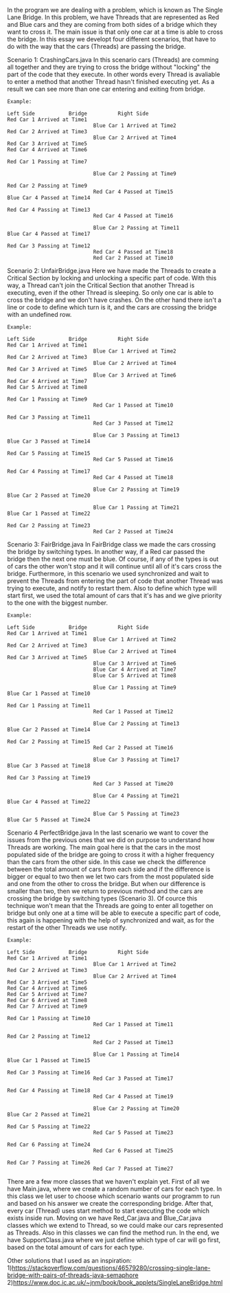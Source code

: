In the program we are dealing with a problem, which is known as The Single Lane Bridge. In this problem, we have Threads that are represented as Red and Blue cars and they are coming from both sides of a bridge which they want to cross it. The main issue is that only one car at a time is able to cross the bridge. In this essay we developt four different scenarios, that have to 
do with the way that the cars (Threads) are passing the bridge. 


Scenario 1: CrashingCars.java
	In this scenario cars (Threads) are comming all together and they are trying to cross the bridge without "locking" the part of the code that they execute. 
	In other words every Thread is avaliable to enter a method that another Thread hasn't finished executing yet. As a result we can see more than one car entering and exiting 
	from bridge. 

	Example:
 
	Left Side			Bridge			Right Side
	Red Car 1 Arrived at Time1
								Blue Car 1 Arrived at Time2
	Red Car 2 Arrived at Time3
								Blue Car 2 Arrived at Time4
	Red Car 3 Arrived at Time5
	Red Car 4 Arrived at Time6

	Red Car 1 Passing at Time7 

								Blue Car 2 Passing at Time9 

	Red Car 2 Passing at Time9 
								Red Car 4 Passed at Time15 
	Blue Car 4 Passed at Time14 

	Red Car 4 Passing at Time13 
								Red Car 4 Passed at Time16 

								Blue Car 2 Passing at Time11 
	Blue Car 4 Passed at Time17 

	Red Car 3 Passing at Time12 
								Red Car 4 Passed at Time18 
								Red Car 2 Passed at Time10 
	
Scenario 2: UnfairBridge.java
	Here we have made the Threads to create a Critical Section by locking and unlocking a specific part of code. With this way, a Thread can't
	join the Critical Section that another Thread is executing, even if the other Thread is sleeping. So only one car is able to cross the bridge and we don't have
	crashes. On the other hand there isn't a line or code to define which turn is it, and the cars are crossing the bridge with an undefined row.

	Example: 

	Left Side			Bridge			Right Side
	Red Car 1 Arrived at Time1
								Blue Car 1 Arrived at Time2
	Red Car 2 Arrived at Time3
								Blue Car 2 Arrived at Time4
	Red Car 3 Arrived at Time5
								Blue Car 3 Arrived at Time6
	Red Car 4 Arrived at Time7
	Red Car 5 Arrived at Time8

	Red Car 1 Passing at Time9 
								Red Car 1 Passed at Time10 

	Red Car 3 Passing at Time11 
								Red Car 3 Passed at Time12 

								Blue Car 3 Passing at Time13 
	Blue Car 3 Passed at Time14 

	Red Car 5 Passing at Time15 
								Red Car 5 Passed at Time16 

	Red Car 4 Passing at Time17 
								Red Car 4 Passed at Time18 

								Blue Car 2 Passing at Time19 
	Blue Car 2 Passed at Time20 

								Blue Car 1 Passing at Time21 
	Blue Car 1 Passed at Time22 

	Red Car 2 Passing at Time23 
								Red Car 2 Passed at Time24 


Scenario 3: FairBridge.java
	In FairBridge class we made the cars crossing the bridge by switching types. In another way, if a Red car passed the bridge then the next one must be blue. Of course, 
	if any of the types is out of cars the other won't stop and it will continue until all of it's cars cross the bridge. Furthermore, in this scenario we used synchronized and wait to prevent
	the Threads from entering the part of code that another Thread was trying to execute, and notify to restart them. Also to define which type will start first, we used the total amount of cars that it's has and we give priority 
	to the one with the biggest number.

	Example: 

	Left Side			Bridge			Right Side
	Red Car 1 Arrived at Time1
								Blue Car 1 Arrived at Time2
	Red Car 2 Arrived at Time3
								Blue Car 2 Arrived at Time4
	Red Car 3 Arrived at Time5
								Blue Car 3 Arrived at Time6
								Blue Car 4 Arrived at Time7
								Blue Car 5 Arrived at Time8

								Blue Car 1 Passing at Time9 
	Blue Car 1 Passed at Time10 

	Red Car 1 Passing at Time11 
								Red Car 1 Passed at Time12 

								Blue Car 2 Passing at Time13 
	Blue Car 2 Passed at Time14 

	Red Car 2 Passing at Time15 
								Red Car 2 Passed at Time16 

								Blue Car 3 Passing at Time17 
	Blue Car 3 Passed at Time18 

	Red Car 3 Passing at Time19 
								Red Car 3 Passed at Time20 

								Blue Car 4 Passing at Time21 
	Blue Car 4 Passed at Time22 

								Blue Car 5 Passing at Time23 
	Blue Car 5 Passed at Time24 

Scenario 4 PerfectBridge.java
	In the last scenario we want to cover the issues from the previous ones that we did on purpose to understand how Threads are working. The main goal here is that the cars in the most
	populated side of the bridge are going to cross it with a higher frequency than the cars from the other side. In this case we check the difference between the total amount of cars from each
	side and if the difference is bigger or equal to two then we let two cars from the most populated side and one from the other to cross the bridge. But when our difference is smaller than two, then we 
	return to previous method and the cars are crossing the bridge by switching types (Scenario 3). Of cource this technique won't mean that the Threads are going to enter all together on bridge but only one at a time
	will be able to execute a specific part of code, this again is happening with the help of synchronized and wait, as for the restart of the other Threads we use notify.

	Example: 
	
	Left Side			Bridge			Right Side
	Red Car 1 Arrived at Time1
								Blue Car 1 Arrived at Time2
	Red Car 2 Arrived at Time3
								Blue Car 2 Arrived at Time4
	Red Car 3 Arrived at Time5
	Red Car 4 Arrived at Time6
	Red Car 5 Arrived at Time7
	Red Car 6 Arrived at Time8
	Red Car 7 Arrived at Time9

	Red Car 1 Passing at Time10 
								Red Car 1 Passed at Time11 

	Red Car 2 Passing at Time12 
								Red Car 2 Passed at Time13 

								Blue Car 1 Passing at Time14 
	Blue Car 1 Passed at Time15 

	Red Car 3 Passing at Time16 
								Red Car 3 Passed at Time17 

	Red Car 4 Passing at Time18 
								Red Car 4 Passed at Time19 

								Blue Car 2 Passing at Time20 
	Blue Car 2 Passed at Time21 

	Red Car 5 Passing at Time22 
								Red Car 5 Passed at Time23 

	Red Car 6 Passing at Time24 
								Red Car 6 Passed at Time25 

	Red Car 7 Passing at Time26 
								Red Car 7 Passed at Time27


There are a few more classes that we haven't explain yet. First of all we have Main.java, where we create a random number of
cars for each type. In this class we let user to choose which scenario wants our programm to run and based on his answer we
create the corresponding bridge. After that, every car (Thread) uses start method to start executing the code which exists inside run.
Moving on we have Red_Car.java and Blue_Car.java classes which we extend to Thread, so we could make our cars represented as Threads.
Also in this classes we can find the method run. In the end, we have SupportClass.java where we just define which type of car 
will go first, based on the total amount of cars for each type.


Other solutions that I used as an inspiration:
1)https://stackoverflow.com/questions/46579280/crossing-single-lane-bridge-with-pairs-of-threads-java-semaphore 
2)https://www.doc.ic.ac.uk/~jnm/book/book_applets/SingleLaneBridge.html 
